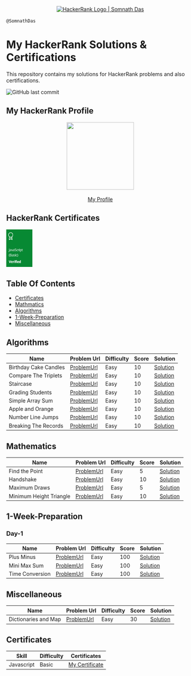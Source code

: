 <p align="center">
    <a href="https://www.hackerrank.com/remembernothing1">
    <img alt="HackerRank Logo | Somnath Das" src="https://d3keuzeb2crhkn.cloudfront.net/hackerrank/assets/brand/wordmark_sm.png" >
    </a>
</p>

```
@SomnathDas
```

# My HackerRank Solutions & Certifications

This repository contains my solutions for HackerRank problems and also certifications.

![GitHub last commit](https://img.shields.io/github/last-commit/SomnathDas/HackerRank?style=for-the-badge)
## My HackerRank Profile
<div align="center">
<img src="https://media.giphy.com/media/td3fwl4I8261W/source.gif" width="180" height="180" frameBorder="0" class="giphy-embed" allowFullScreen> </img>
<p><a href="https://giphy.com/gifs/cat-meow-neko-td3fwl4I8261W"></a></p>
</div>

<p align="center" > <a href="https://www.hackerrank.com/remembernothing1" > My Profile </a> </p>

## HackerRank Certificates

<a href="Certificates/javascript-basic-certification.png">
    <img src="Badges/javascript_basic_skill.jpg" width="70" height="100" alt="JavaScript Basic Certificate"/>
</a>


## Table Of Contents

* [Certificates](#certificates)
* [Mathmatics](#mathematics)
* [Algorithms](#algorithms)
* [1-Week-Preparation](#1-week-preparation)
* [Miscellaneous](#miscellaneous)

## Algorithms
| Name                    | Problem Url | Difficulty | Score | Solution |
|-------------------------|-------------|------------|-------|----------|
| Birthday Cake Candles         |       [ProblemUrl](https://www.hackerrank.com/challenges/birthday-cake-candles)      | Easy       | 10     |   [Solution](https://github.com/SomnathDas/HackerRank/blob/main/Algorithms/birthdayCakeCandles.js)       |
| Compare The Triplets               |     [ProblemUrl](https://www.hackerrank.com/challenges/compare-the-triplets)        | Easy       | 10    |   [Solution](https://github.com/SomnathDas/HackerRank/blob/main/Algorithms/compareTheTriplets.js)       |
| Staircase           |       [ProblemUrl](https://www.hackerrank.com/challenges/staircase/)      | Easy       | 10    |     [Solution](https://github.com/SomnathDas/HackerRank/blob/main/Algorithms/staircase.js)     |
| Grading Students |    [ProblemUrl](https://www.hackerrank.com/challenges/grading/problem)         | Easy       | 10    |    [Solution](https://github.com/SomnathDas/HackerRank/blob/main/Algorithms/gradingStudents.js)      |
| Simple Array Sum |    [ProblemUrl](https://www.hackerrank.com/challenges/simple-array-sum/problem)         | Easy       | 10    |    [Solution](https://github.com/SomnathDas/HackerRank/blob/main/Algorithms/simpleArraySum.js)      |
| Apple and Orange |    [ProblemUrl](https://www.hackerrank.com/challenges/apple-and-orange/problem)         | Easy       | 10    |    [Solution](https://github.com/SomnathDas/HackerRank/blob/main/Algorithms/appleAndOrange.ts)      |
| Number Line Jumps |    [ProblemUrl](https://www.hackerrank.com/challenges/kangaroo/problem)         | Easy       | 10    |    [Solution](https://github.com/SomnathDas/HackerRank/blob/main/Algorithms/numberLineJumps.ts)      |
| Breaking The Records |    [ProblemUrl](https://www.hackerrank.com/challenges/breaking-best-and-worst-records)         | Easy       | 10    |    [Solution](https://github.com/SomnathDas/HackerRank/blob/main/Algorithms/breakingTheRecords.ts)      |


## Mathematics
| Name                    | Problem Url | Difficulty | Score | Solution |
|-------------------------|-------------|------------|-------|----------|
| Find the Point          |       [ProblemUrl](https://www.hackerrank.com/challenges/find-point/problem)      | Easy       | 5     |   [Solution](https://github.com/SomnathDas/HackerRank/blob/main/Mathematics/findThePoint.js)       |
| Handshake               |     [ProblemUrl](https://www.hackerrank.com/challenges/handshake/problem)        | Easy       | 10    |   [Solution](https://github.com/SomnathDas/HackerRank/blob/main/Mathematics/handShake.js)       |
| Maximum Draws           |       [ProblemUrl](https://www.hackerrank.com/challenges/maximum-draws/problem)      | Easy       | 5     |     [Solution](https://github.com/SomnathDas/HackerRank/blob/main/Mathematics/maximumDraws.js)     |
| Minimum Height Triangle |    [ProblemUrl](https://www.hackerrank.com/challenges/lowest-triangle/problem)         | Easy       | 10    |    [Solution](https://github.com/SomnathDas/HackerRank/blob/main/Mathematics/minimumHeightTriangle.js)      |

## 1-Week-Preparation
### Day-1
| Name                    | Problem Url | Difficulty | Score | Solution |
|-------------------------|-------------|------------|-------|----------|
| Plus Minus          |       [ProblemUrl](https://www.hackerrank.com/challenges/one-week-preparation-kit-plus-minus/problem?h_l=interview&playlist_slugs%5B%5D=preparation-kits&playlist_slugs%5B%5D=one-week-preparation-kit&playlist_slugs%5B%5D=one-week-day-one)      | Easy       | 100     |   [Solution](https://github.com/SomnathDas/HackerRank/blob/main/One-Week-Preparation/Day1/plusMinus.js)       |
| Mini Max Sum              |     [ProblemUrl](https://www.hackerrank.com/challenges/one-week-preparation-kit-plus-minus/problem?h_l=interview&playlist_slugs%5B%5D=preparation-kits&playlist_slugs%5B%5D=one-week-preparation-kit&playlist_slugs%5B%5D=one-week-day-one)        | Easy       | 100    |   [Solution](https://github.com/SomnathDas/HackerRank/blob/main/One-Week-Preparation/Day1/miniMaxSum.js)       |
| Time Conversion           |       [ProblemUrl](https://www.hackerrank.com/challenges/one-week-preparation-kit-time-conversion/problem?h_l=interview&playlist_slugs%5B%5D=preparation-kits&playlist_slugs%5B%5D=one-week-preparation-kit&playlist_slugs%5B%5D=one-week-day-one)      | Easy       | 100     |     [Solution](https://github.com/SomnathDas/HackerRank/blob/main/One-Week-Preparation/Day1/timeConversion.js)     |

## Miscellaneous
| Name                    | Problem Url | Difficulty | Score | Solution |
|-------------------------|-------------|------------|-------|----------|
| Dictionaries and Map          |       [ProblemUrl](https://www.hackerrank.com/challenges/30-dictionaries-and-maps/problem)      | Easy       | 30     |   [Solution](https://github.com/SomnathDas/HackerRank/blob/main/Misc/mapDataStructure.js)       |


## Certificates
| Skill      | Difficulty | Certificates |
|------------|------------|--------------|
| Javascript | Basic      |       [My Certificate](https://www.hackerrank.com/certificates/aaa22f5f7ed2)       |

